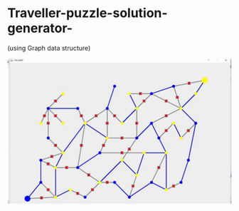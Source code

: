 # Traveller-puzzle-solution-generator-
(using Graph data structure)

![](images/original%20problem%20statement.jpeg)
